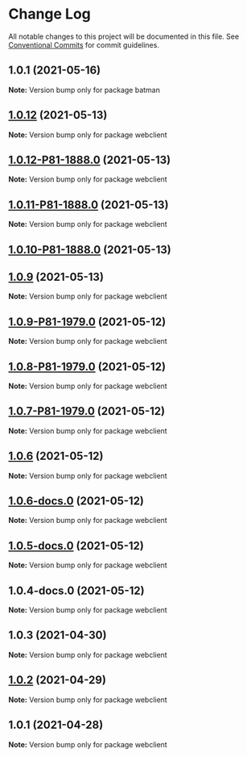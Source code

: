 # Change Log

All notable changes to this project will be documented in this file.
See [Conventional Commits](https://conventionalcommits.org) for commit guidelines.

## 1.0.1 (2021-05-16)

**Note:** Version bump only for package batman





## [1.0.12](https://github.com/perimeter-81/perimeter81-monorepo/compare/webclient@1.0.9...webclient@1.0.12) (2021-05-13)

**Note:** Version bump only for package webclient





## [1.0.12-P81-1888.0](https://github.com/perimeter-81/perimeter81-monorepo/compare/webclient@1.0.11-P81-1888.0...webclient@1.0.12-P81-1888.0) (2021-05-13)

**Note:** Version bump only for package webclient





## [1.0.11-P81-1888.0](https://github.com/perimeter-81/perimeter81-monorepo/compare/webclient@1.0.10-P81-1888.0...webclient@1.0.11-P81-1888.0) (2021-05-13)

**Note:** Version bump only for package webclient





## [1.0.10-P81-1888.0](https://github.com/perimeter-81/perimeter81-monorepo/compare/webclient@1.0.6...webclient@1.0.10-P81-1888.0) (2021-05-13)
## [1.0.9](https://github.com/perimeter-81/perimeter81-monorepo/compare/webclient@1.0.6...webclient@1.0.9) (2021-05-13)

**Note:** Version bump only for package webclient





## [1.0.9-P81-1979.0](https://github.com/perimeter-81/perimeter81-monorepo/compare/webclient@1.0.8-P81-1979.0...webclient@1.0.9-P81-1979.0) (2021-05-12)

**Note:** Version bump only for package webclient





## [1.0.8-P81-1979.0](https://github.com/perimeter-81/perimeter81-monorepo/compare/webclient@1.0.7-P81-1979.0...webclient@1.0.8-P81-1979.0) (2021-05-12)

**Note:** Version bump only for package webclient





## [1.0.7-P81-1979.0](https://github.com/perimeter-81/perimeter81-monorepo/compare/webclient@1.0.6...webclient@1.0.7-P81-1979.0) (2021-05-12)

**Note:** Version bump only for package webclient





## [1.0.6](https://github.com/perimeter-81/perimeter81-monorepo/compare/webclient@1.0.6-docs.0...webclient@1.0.6) (2021-05-12)

**Note:** Version bump only for package webclient





## [1.0.6-docs.0](https://github.com/perimeter-81/perimeter81-monorepo/compare/webclient@1.0.5-docs.0...webclient@1.0.6-docs.0) (2021-05-12)

**Note:** Version bump only for package webclient





## [1.0.5-docs.0](https://github.com/perimeter-81/perimeter81-monorepo/compare/webclient@1.0.4-docs.0...webclient@1.0.5-docs.0) (2021-05-12)

**Note:** Version bump only for package webclient





## 1.0.4-docs.0 (2021-05-12)

**Note:** Version bump only for package webclient





## 1.0.3 (2021-04-30)

**Note:** Version bump only for package webclient





## [1.0.2](https://github.com/perimeter-81/perimeter81-monorepo/compare/webclient@1.0.1...webclient@1.0.2) (2021-04-29)

**Note:** Version bump only for package webclient





## 1.0.1 (2021-04-28)

**Note:** Version bump only for package webclient
